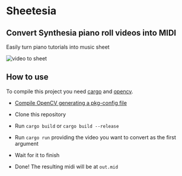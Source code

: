 # Sheetesia

## Convert Synthesia piano roll videos into MIDI

Easily turn piano tutorials into music sheet

![video to sheet](https://web.archive.org/web/20201215033456if_/https://camo.githubusercontent.com/135cd5f263c8d93eb37fc47b787673a687d8bb5112d422b77bd5f4877d2c370d/68747470733a2f2f66696c656675636b746f72792e67612f66696c65732f32383637323335656235353531386138386261393166393532333239663535332f50726f796563746f732f5368656574657369612f796565706572732e6a7067)

## How to use

To compile this project you need [cargo](https://doc.rust-lang.org/cargo/index.html) and [opencv](https://opencv.org/).

- [Compile OpenCV generating a pkg-config file](https://github.com/opencv/opencv/issues/13154#issuecomment-456652297)

- Clone this repository

- Run ```cargo build``` or ```cargo build --release```

- Run ```cargo run``` providing the video you want to convert as the first argument

- Wait for it to finish

- Done! The resulting midi will be at ```out.mid```
